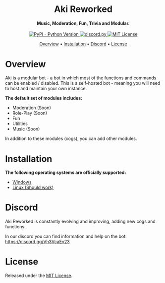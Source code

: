 <h1 align = center> Aki Reworked </h1>

<h4 align="center">Music, Moderation, Fun, Trivia and Modular.</h4>

<p align="center">

 <a href="https://www.python.org/downloads/">
    <img alt="PyPI - Python Version" src="https://img.shields.io/pypi/pyversions/Red-Discordbot">
  </a>
  <a href="https://github.com/Rapptz/discord.py/">
     <img src="https://img.shields.io/badge/discord-py-blue.svg" alt="discord.py">
  </a>
  <a href="https://opensource.org/licenses/MIT">
     <img src="https://img.shields.io/badge/License-MIT-yellow.svg" alt="MIT License">
  </a>
</p>

<p align="center">
  <a href="#overview">Overview</a>
  •
  <a href="#installation">Installation</a>
  •
  <a href="#discord">Discord</a>
  •
  <a href="#license">License</a>
</p>

# Overview

Aki is a modular bot - a bot in which most of the functions and commands can be enabled / disabled. This is a self-hosted bot - meaning you will need to host and maintain your own instance.

**The default set of modules includes:**
 - Moderation (Soon)
 - Role-Play (Soon)
 - Fun
 - Utilities
 - Music (Soon)

In addition to these modules (cogs), you can add other modules.

# Installation

**The following operating systems are officially supported:**
 - [Windows](https://vk.com/topic-201228277_46782415)
 - [Linux (Should work)](https://vk.com/topic-201228277_46782415)
 
 # Discord

Aki Reworked is constantly evolving and improving, adding new cogs and functions.

In our discord you can find information and help on the bot: https://discord.gg/Vh3VcaEv23

# License

Released under the [MIT License](https://opensource.org/licenses/MIT).
